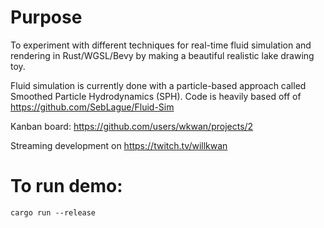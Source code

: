 # Purpose
To experiment with different techniques for real-time fluid simulation and rendering in Rust/WGSL/Bevy by making a beautiful realistic lake drawing toy.

Fluid simulation is currently done with a particle-based approach called Smoothed Particle Hydrodynamics (SPH). Code is heavily based off of https://github.com/SebLague/Fluid-Sim

Kanban board: https://github.com/users/wkwan/projects/2

Streaming development on https://twitch.tv/willkwan

# To run demo:
```
cargo run --release
```
